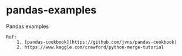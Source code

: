 # pandas-examples
Pandas examples

    Ref:
        1. [pandas-cookbook](https://github.com/jvns/pandas-cookbook)
        2. https://www.kaggle.com/crawford/python-merge-tutorial